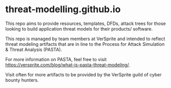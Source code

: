 # threat-modelling.github.io
This repo aims to provide resources, templates, DFDs, attack trees for those looking to build application threat models for their products/ software. 

This repo is managed by team members at VerSprite and intended to reflect threat modeling artifacts that are in line to the Process for Attack Simulation & Threat Analysis (PASTA). 

For more information on PASTA, feel free to visit https://versprite.com/blog/what-is-pasta-threat-modeling/.

Visit often for more artifacts to be provided by the VerSprite guild of cyber bounty hunters.  

